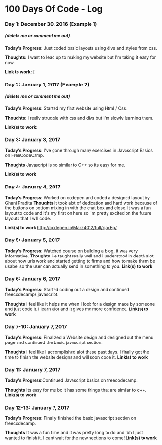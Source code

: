 # 100 Days Of Code - Log

### Day 1: December 30, 2016 (Example 1)
##### (delete me or comment me out)

**Today's Progress**: Just coded basic layouts using divs and styles from css. 

**Thoughts:** I want to lead up to making my website but I'm taking it easy for now.

**Link to work:** [

### Day 2: January 1, 2017 (Example 2)
##### (delete me or comment me out)

**Today's Progress**: Started my first website using Html / Css.

**Thoughts**: I really struggle with css and divs but I'm slowly learning them.

**Link(s) to work**: 


### Day 3: January 3, 2017

**Today's Progress**: I've gone through many exercises in Javascript Basics on FreeCodeCamp.

**Thoughts** Javascript is so similar to C++ so its easy for me.

**Link(s) to work**

### Day 4: January 4, 2017

**Today's Progress**: Worked on codepen and coded a designed layout by Ghani Pradita 
**Thoughts** It took alot of dedication and hard work because of the buttons on bottom mixing in with the chat box and close. It was a fun layout to code and it's my first on here so I'm pretty excited on the future layouts that I will code.

**Link(s) to work** http://codepen.io/Marz4012/full/rjaxEp/



### Day 5: January 5, 2017

**Today's Progress**: Watched course on building a blog, it was very informative.
**Thoughts** He taught really well and i understood in depth alot about how urls work and started getting to firms and how to make them be usabel so the user can actually send in something to you.
**Link(s) to work** 



### Day 6: January 6, 2017

**Today's Progress**: Started coding out a design and continued freecodecamps javascript. 

**Thoughts** I feel like it helps me when I look for a design made by someone and just code it. I learn alot and It gives me more confidence.
**Link(s) to work** 

### Day 7-10: January 7, 2017

**Today's Progress**: Finalized a Website design and designed out the menu page and continued the basic javascript section. 

**Thoughts** I feel like I accomplished alot these past days. I finally got the time to finish the website designs and will soon code it.
**Link(s) to work** 

### Day 11: January 7, 2017

**Today's Progress**:Continued Javascript basics on freecodecamp.

**Thoughts** Its easy for me bc it has some things that are similar to c++.
**Link(s) to work** 

### Day 12-13: January 7, 2017

**Today's Progress**: Finally finished the basic javascript section on freecodecamp. 

**Thoughts** It was a fun time and it was pretty long to do and tbh I just wanted to finish it. I cant wait for the new sections to come!
**Link(s) to work** 
